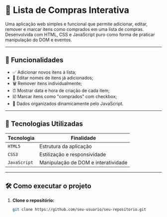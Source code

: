 # 🛒 Lista de Compras Interativa

Uma aplicação web simples e funcional que permite adicionar, editar, remover e marcar itens como comprados em uma lista de compras. Desenvolvida com HTML, CSS e JavaScript puro como forma de praticar manipulação do DOM e eventos.

---

## 🚀 Funcionalidades

- ✅ Adicionar novos itens à lista;
- 📝 Editar nomes de itens já adicionados;
- 🗑️ Remover itens individualmente;
- ⏰ Mostrar data e hora de criação de cada item;
- ☑️ Marcar itens como "comprados" com checkbox;
- 💾 Dados organizados dinamicamente pelo JavaScript.


---

## 🧪 Tecnologias Utilizadas

| Tecnologia  | Finalidade                         |
|-------------|------------------------------------|
| `HTML5`     | Estrutura da aplicação             |
| `CSS3`      | Estilização e responsividade       |
| `JavaScript`| Manipulação de DOM e interatividade|

---

## 🛠️ Como executar o projeto

1. **Clone o repositório:**

   ```bash
   git clone https://github.com/seu-usuario/seu-repositorio.git

